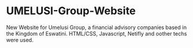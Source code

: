 # UMELUSI-Group-Website
New Website for Umelusi Group, a financial advisory companies based in the Kingdom of Eswatini. HTML/CSS, Javascript, Netifly and oother techs were used.
